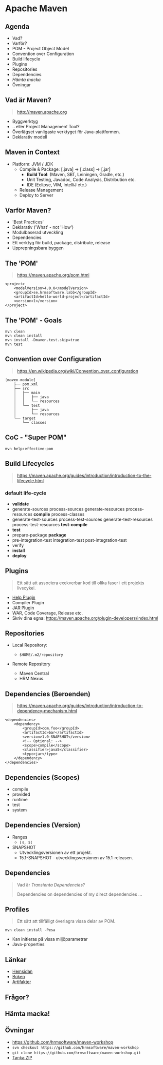 # Apache Maven

## Agenda

* Vad?
* Varför?
* POM - Project Object Model
* Convention over Configuration
* Build lifecycle
* Plugins
* Repositories
* Dependencies
* *Hämta macka*
* Övningar

## Vad är Maven?

> <http://maven.apache.org>

* Byggverktyg
* .. eller Project Management Tool?
* Överlägset vanligaste verktyget för Java-plattformen.
* Deklarativ modell

## Maven in Context

* Platform: JVM / JDK
    * Compile & Package: [.java] -> [.class] -> [.jar]
        * **Build Tool**: (Maven, SBT, Leiningen, Gradle, etc.)
        * Unit Testing, Javadoc, Code Analysis, Distribution etc.
        * IDE (Eclipse, VIM, IntelliJ etc.)
    * Release Management
    * Deploy to Server

## Varför Maven?

- 'Best Practices'
- Deklarativ ('What' - not 'How')
- Modulbaserad utveckling
- Dependencies
- Ett verktyg för build, package, distribute, release
- Upprepningsbara byggen

## The 'POM'

> <https://maven.apache.org/pom.html>

~~~~~~~~~~~~~~~~~
<project>
    <modelVersion>4.0.0</modelVersion>
    <groupId>se.hrmsoftware.labb</groupId>
    <artifactId>hello-world-project</artifactId>
    <version>1</version>
</project>
~~~~~~~~~~~~~~~~~

## The 'POM' - Goals

~~~~~~~~~~~~~~~~~~
mvn clean
mvn clean install
mvn install -Dmaven.test.skip=true
mvn test
~~~~~~~~~~~~~~~~~~

## Convention over Configuration

> <https://en.wikipedia.org/wiki/Convention_over_configuration>

~~~~~~~~~~~~~~~~~~~~~~
[maven-module]
    ├── pom.xml
    ├── src
    │   ├── main
    │   │   ├── java
    │   │   └── resources
    │   └── test
    │       ├── java
    │       └── resources
    └── target
        └── classes
~~~~~~~~~~~~~~~~~~~~~~

## CoC - "Super POM"

    mvn help:effective-pom

## Build Lifecycles

> <https://maven.apache.org/guides/introduction/introduction-to-the-lifecycle.html>

### default life-cycle

* **validate** 
* generate-sources process-sources generate-resources process-resources **compile** process-classes
* generate-test-sources process-test-sources generate-test-resources process-test-resources **test-compile**
* **test**
* prepare-package **package**
* pre-integration-test integration-test post-integration-test
* verify
* **install**
* **deploy**

## Plugins

> Ett sätt att associera exekverbar kod till olika faser i ett projekts livscykel.

* [Help Plugin](https://maven.apache.org/plugins/maven-help-plugin/plugin-info.html)
* Compiler Plugin
* JAR Plugin
* WAR, Code Coverage, Release etc.
* Skriv dina egna: <https://maven.apache.org/plugin-developers/index.html>

## Repositories

* Local Repository: 
    * `$HOME/.m2/repository`

* Remote Repository
    - Maven Central
    - HRM Nexus

## Dependencies (Beroenden)

> <https://maven.apache.org/guides/introduction/introduction-to-dependency-mechanism.html>

~~~~~~~~~~~~~~~~~
<dependencies>
    <dependency>
        <groupId>com.foo</groupId>
        <artifactId>bar</artifactId>
        <version>1.0-SNAPSHOT</version>
        <!-- Optional: -->
        <scope>compile</scope>
        <classifier>java5</classifier>
        <type>jar</type>
    </dependency>
</dependencies>
~~~~~~~~~~~~~~~~~

## Dependencies (Scopes)

- compile
- provided
- runtime 
- test
- system 

## Dependencies (Version)

- Ranges
    - `[4, 5)`
- SNAPSHOT
    - Utvecklingsversionen av ett projekt.
    - 15.1-SNAPSHOT - utvecklingsversionen av 15.1-releasen.

## Dependencies

> Vad är *Transienta Dependencies*?
>
> Dependencies on dependencies of my direct dependencies ...

## Profiles

> Ett sätt att tillfälligt överlagra vissa delar av POM.

    mvn clean install -Pesa

* Kan initieras på vissa miljöparametrar
* Java-properties

## Länkar

* [Hemsidan](http://maven.apache.org)
* [Boken](http://books.sonatype.com/mvnref-book/reference/)
* [Artifakter](http://search.maven.org)

## Frågor?

## Hämta macka!

## Övningar

* <https://github.com/hrmsoftware/maven-workshop>
* `svn checkout https://github.com/hrmsoftware/maven-workshop`
* `git clone https://github.com/hrmsoftware/maven-workshop.git`
* [Tanka ZIP](https://github.com/hrmsoftware/maven-workshop/archive/master.zip)

